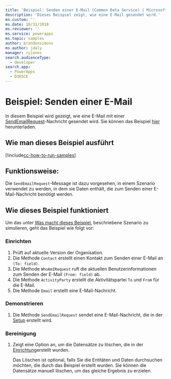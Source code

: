 ```yaml
---
title: 'Beispiel: Senden einer E-Mail (Common Data Service) | Microsoft Docs'
description: 'Dieses Beispiel zeigt, wie eine E-Mail gesendet wird.'
ms.custom: ''
ms.date: 10/31/2018
ms.reviewer: ''
ms.service: powerapps
ms.topic: samples
author: brandonsimons
ms.author: jdaly
manager: ryjones
search.audienceType:
  - developer
search.app:
  - PowerApps
  - D365CE
---
```

# <a name="sample-send-an-email"></a>Beispiel: Senden einer E-Mail

<!-- https://docs.microsoft.com/dynamics365/customer-engagement/developer/sample-send-email -->

In diesem Beispiel wird gezeigt, wie eine E-Mail mit einer [SendEmailRequest](https://docs.microsoft.com/dotnet/api/microsoft.crm.sdk.messages.sendemailrequest?view=dynamics-general-ce-9)-Nachricht gesendet wird. Sie können das Beispiel [hier](https://github.com/Microsoft/PowerApps-Samples/tree/master/cds/orgsvc/C%23/SenEmail) herunterladen.

## <a name="how-to-run-this-sample"></a>Wie man dieses Beispiel ausführt

[!include[cc-how-to-run-samples](../../includes/cc-how-to-run-samples.md)]

## <a name="what-this-sample-does"></a>Funktionsweise:

Die `SendEmailRequest`-Message ist dazu vorgesehen, in einem Szenario verwendet zu werden, in dem sie Daten enthält, die zum Senden einer E-Mail-Nachricht benötigt werden.

## <a name="how-this-sample-works"></a>Wie dieses Beispiel funktioniert

Um das unter [Was macht dieses Beispiel](#what-this-sample-does), beschriebene Szenario zu simulieren, geht das Beispiel wie folgt vor:

### <a name="setup"></a>Einrichten

1. Prüft auf aktuelle Version der Organisation.
1. Die Methode `Contact` erstellt einen Kontakt zum Senden einer E-Mail an `(To: field)`.
1. Die Methode `WhoAmIRequest` ruft die aktuellen Benutzerinformationen zum Senden der E-Mail `(From: field)` ab.
1. Die Methode `ActivityParty` erstellt die Aktivitätspartei `To` und `From` für die E-Mail.
1. Die Methode `Email` erstellt eine E-Mail-Nachricht.

### <a name="demonstrate"></a>Demonstrieren

1. Die Methode `SendEmailRequest` sendet eine E-Mail-Nachricht, die in der [Setup](#setup) erstellt wird.

### <a name="clean-up"></a>Bereinigung

1. Zeigt eine Option an, um die Datensätze zu löschen, die in der [Einrichtung](#setup)erstellt wurden.

    Das Löschen ist optional, falls Sie die Entitäten und Daten durchsuchen möchten, die durch das Beispiel erstellt wurden. Sie können die Datensätze manuell löschen, um das gleiche Ergebnis zu erzielen.
